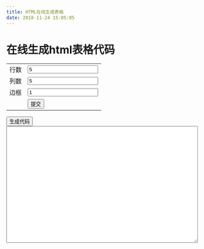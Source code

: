 ```yaml
---
title: HTML在线生成表格
date: 2018-11-24 15:05:05
---
```


<html lang="en">
<head>
<meta charset="UTF-8">
<title>Document</title>
<style>
.tdcomments{
}
.comments {
width:60%;/*自动适应父布局宽度*/
height:130%;
overflow:auto;
word-break:break-all;
background:rgba(0, 0, 0, 0);
border:0;
}
</style>
</head>
<body>
<h1>在线生成html表格代码</h1>

<table border='0'>
<tr><td>行数</td><td><input type="text" id="rows" value=5></td></tr>
<tr><td>列数</td><td><input type="text" id="cols" value=5></td></tr>
<tr><td>边框</td><td><input type="text" id="border" value=1></td></tr>
<tr><td></td><td><input type="submit" value="提交" onclick="ok()"></td></tr>
</table>

<div id="box"></div>
<input type="submit" value="生成代码" onclick="gencode()"><br>
<textarea id="table_text" name="newCode" rows="20" cols="60"></textarea>

<script>
function ok(){
var rows=document.getElementById('rows').value;
var cols=document.getElementById('cols').value;
var border=document.getElementById('border').value;
var html_table_text=printTable(rows,cols,border);
var str=document.getElementById('box').innerHTML=html_table_text;//alert(str);
//document.getElementById('table_text').innerHTML=str;
}
function gencode(){
var rows=document.getElementById('rows').value;
var cols=document.getElementById('cols').value;
var border=document.getElementById('border').value;
var html_table_text=printTableCode(rows,cols,border);
var str=document.getElementById('table_text').innerHTML=html_table_text;
document.getElementById('table_text').innerHTML=str;
}
function printTable(rows,cols,border){
var html="<table border='"+border+"'>";
for(var i=0;i<rows;i++){                  
html+="<tr>";
for(var j=0;j<cols;j++){
html+="<td>"+"<textarea class=comments id=\"tr"+i+"td"+j+"t\" ></textarea>"+"</td>";
}
html+="</tr>"
}
html+="</table>";
return html;
}
function printTableCode(rows,cols,border){
var html="<table border='"+border+"'>\n";
for(var i=0;i<rows;i++){                  
html+="<tr>\n";
for(var j=0;j<cols;j++){
var content=document.getElementById("tr"+i+"td"+j+"t").value;
html+="<td>"+content+"</td>";
}
html+="</tr>\n"
}
html+="</table>";
return html;
}
</script>
</body>
</html>
